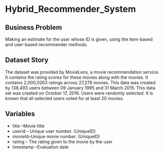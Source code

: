 # Hybrid_Recommender_System
## Business Problem
Making an estimate for the user whose ID is given, using the item-based and user-based recommender methods.
## Dataset Story
The dataset was provided by MovieLens, a movie recommendation service. It contains the rating scores for these movies along with the movies. It contains 2,000,0263 ratings across 27,278 movies. This data was created by 138,493 users between 09 January 1995 and 31 March 2015. This data set was created on October 17, 2016. Users were randomly selected. It is known that all selected users voted for at least 20 movies.
## Variables
* title –Movie title
* userid – Unique user number. (UniqueID)
* movieId–Unique movie number. (UniqueID)
* rating – The rating given to the movie by the user
* timestamp –Evaluation date

